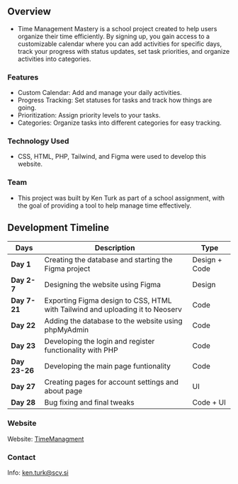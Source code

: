 ## Overview
- Time Management Mastery is a school project created to help users organize their time efficiently. By signing up, you gain access to a customizable calendar where you can add activities for specific days, track your progress with status updates, set task priorities, and organize activities into categories.

### Features
- Custom Calendar: Add and manage your daily activities.
- Progress Tracking: Set statuses for tasks and track how things are going.
- Prioritization: Assign priority levels to your tasks.
- Categories: Organize tasks into different categories for easy tracking.

### Technology Used
- CSS, HTML, PHP, Tailwind, and Figma were used to develop this website.

### Team
- This project was built by Ken Turk as part of a school assignment, with the goal of providing a tool to help manage time effectively.   

## Development Timeline
|**Days**         | Description                                                                             | Type              |
|-----------------|-----------------------------------------------------------------------------------------|-------------------|
| **Day 1**       | Creating the database and starting the Figma project                                    | Design + Code     |
| **Day 2-7**     | Designing the website using Figma                                                       | Design            |
| **Day 7-21**    | Exporting Figma design to CSS, HTML with Tailwind and uploading it to Neoserv           | Code              |
| **Day 22**      | Adding the database to the website using phpMyAdmin                                     | Code              |
| **Day 23**      | Developing the login and register functionality with PHP                                | Code              |
| **Day 23-26**   | Developing the main page funtionality                                                   | Code              |
| **Day 27**      | Creating pages for account settings and about page                                      | UI                |
| **Day 28**      | Bug fixing and final tweaks                                                             | Code + UI         |

### Website
Website: [TimeManagment](https://time.ken-turk.eu/index.php)

### Contact
Info: ken.turk@scv.si
